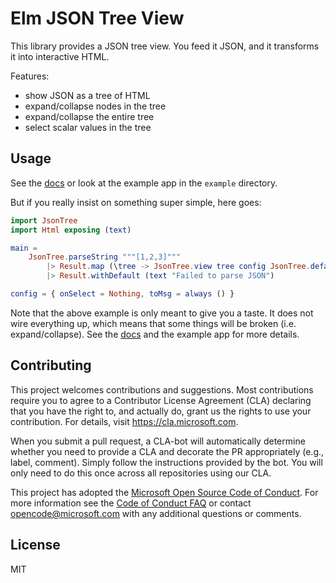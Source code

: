 # Elm JSON Tree View

This library provides a JSON tree view. You feed it JSON, and it transforms it into
interactive HTML.

Features:

  - show JSON as a tree of HTML
  - expand/collapse nodes in the tree
  - expand/collapse the entire tree
  - select scalar values in the tree
  
## Usage

See the [docs](http://package.elm-lang.org/packages/Microsoft/elm-json-tree-view/latest) 
or look at the example app in the `example` directory.

But if you really insist on something super simple, here goes:
```elm
import JsonTree
import Html exposing (text)

main =
    JsonTree.parseString """[1,2,3]"""
        |> Result.map (\tree -> JsonTree.view tree config JsonTree.defaultState)
        |> Result.withDefault (text "Failed to parse JSON")

config = { onSelect = Nothing, toMsg = always () }
```

Note that the above example is only meant to give you a taste. It does not wire everything
up, which means that some things will be broken (i.e. expand/collapse). See the 
[docs](http://package.elm-lang.org/packages/Microsoft/elm-json-tree-view/latest) and
the example app for more details. 

## Contributing

This project welcomes contributions and suggestions. Most contributions require you to
agree to a Contributor License Agreement (CLA) declaring that you have the right to,
and actually do, grant us the rights to use your contribution. For details, visit
https://cla.microsoft.com.

When you submit a pull request, a CLA-bot will automatically determine whether you need
to provide a CLA and decorate the PR appropriately (e.g., label, comment). Simply follow the
instructions provided by the bot. You will only need to do this once across all repositories using our CLA.

This project has adopted the [Microsoft Open Source Code of Conduct](https://opensource.microsoft.com/codeofconduct/).
For more information see the [Code of Conduct FAQ](https://opensource.microsoft.com/codeofconduct/faq/)
or contact [opencode@microsoft.com](mailto:opencode@microsoft.com) with any additional questions or comments.

## License

MIT